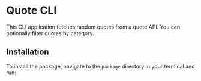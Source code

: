 # Quote CLI

This CLI application fetches random quotes from a quote API. You can optionally filter quotes by category.

## Installation

To install the package, navigate to the `package` directory in your terminal and run:
